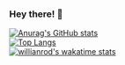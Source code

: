 ### Hey there! 👋

[![Anurag's GitHub stats](https://github-readme-stats.vercel.app/api?username=undevable&show_icons=true&count_private=true&theme=nightowl)](https://github.com/anuraghazra/github-readme-stats)
<br />
[![Top Langs](https://github-readme-stats.vercel.app/api/top-langs/?username=undevable&langs_count=8&show_icons=true&count_private=true&theme=nightow)](https://github.com/anuraghazra/github-readme-stats)
<br />
[![willianrod's wakatime stats](https://github-readme-stats.vercel.app/api/wakatime?username=undevable)](https://github.com/anuraghazra/github-readme-stats)




<!--
**undevable/undevable** is a ✨ _special_ ✨ repository because its `README.md` (this file) appears on your GitHub profile.

Here are some ideas to get you started:

- 🔭 I’m currently working on ...
- 🌱 I’m currently learning ...
- 👯 I’m looking to collaborate on ...
- 🤔 I’m looking for help with ...
- 💬 Ask me about ...
- 📫 How to reach me: ...
- 😄 Pronouns: ...
- ⚡ Fun fact: ...
-->
